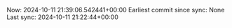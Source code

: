 Now: 2024-10-11 21:39:06.542441+00:00 Earliest commit since sync: None Last sync: 2024-10-11 21:22:44+00:00

